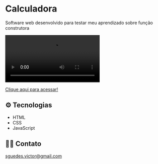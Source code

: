 # Calculadora

Software web desenvolvido para testar meu aprendizado sobre função construtora

![preview](.github/calculadora.mp4)

[Clique aqui para acessar!](https://victorsilvaguedes.github.io/calculadora/)

## ⚙ Tecnologias

- HTML
- CSS
- JavaScript

## 👨‍💻 Contato

sguedes.victor@gmail.com
